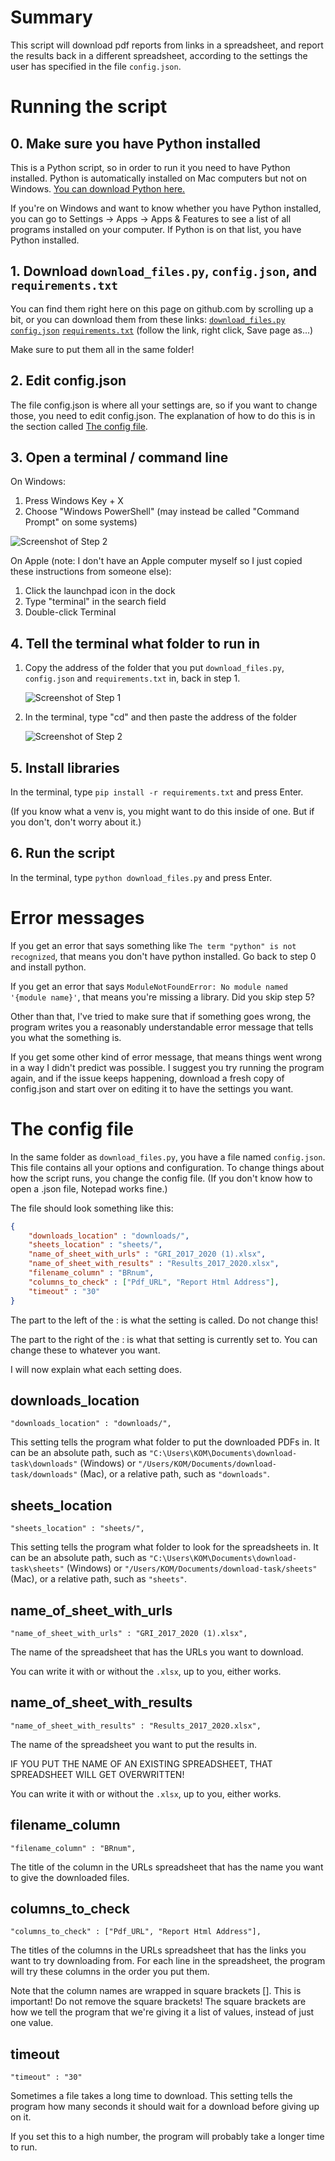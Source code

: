 # Summary

This script will download pdf reports from links in a spreadsheet, and report the results back in a different spreadsheet, according to the settings the user has specified in the file `config.json`.

# Running the script

## 0. Make sure you have Python installed

This is a Python script, so in order to run it you need to have Python installed. Python is automatically installed on Mac computers but not on Windows. [You can download Python here.](https://www.python.org/downloads/)

If you're on Windows and want to know whether you have Python installed, you can go to Settings -> Apps -> Apps & Features to see a list of all programs installed on your computer. If Python is on that list, you have Python installed.

## 1. Download `download_files.py`, `config.json`, and `requirements.txt`

You can find them right here on this page on github.com by scrolling up a bit, or you can download them from these links:
[`download_files.py`](https://raw.githubusercontent.com/pirilya/specialisterne-download-task/main/download_files.py)
[`config.json`](https://raw.githubusercontent.com/pirilya/specialisterne-download-task/main/config.json)
[`requirements.txt`](https://raw.githubusercontent.com/pirilya/specialisterne-download-task/main/requirements.txt)
(follow the link, right click, Save page as...)

Make sure to put them all in the same folder!

## 2. Edit config.json

The file config.json is where all your settings are, so if you want to change those, you need to edit config.json. The explanation of how to do this is in the section called [The config file](#the-config-file).

## 3. Open a terminal / command line

On Windows:

1. Press Windows Key + X
2. Choose "Windows PowerShell" (may instead be called "Command Prompt" on some systems)

![Screenshot of Step 2](https://raw.githubusercontent.com/pirilya/specialisterne-download-task/main/img/powershell.png)

On Apple (note: I don't have an Apple computer myself so I just copied these instructions from someone else):

1. Click the launchpad icon in the dock
2. Type "terminal" in the search field
3. Double-click Terminal

## 4. Tell the terminal what folder to run in

1. Copy the address of the folder that you put `download_files.py`, `config.json` and `requirements.txt` in, back in step 1.

   ![Screenshot of Step 1](https://raw.githubusercontent.com/pirilya/specialisterne-download-task/main/img/copy-address.png)

2. In the terminal, type "cd" and then paste the address of the folder

   ![Screenshot of Step 2](https://raw.githubusercontent.com/pirilya/specialisterne-download-task/main/img/cd.png)

## 5. Install libraries

In the terminal, type `pip install -r requirements.txt` and press Enter.

(If you know what a venv is, you might want to do this inside of one. But if you don't, don't worry about it.)

## 6. Run the script

In the terminal, type `python download_files.py` and press Enter.

# Error messages

If you get an error that says something like `The term "python" is not recognized`, that means you don't have python installed. Go back to step 0 and install python.

If you get an error that says `ModuleNotFoundError: No module named '{module name}'`, that means you're missing a library. Did you skip step 5?

Other than that, I've tried to make sure that if something goes wrong, the program writes you a reasonably understandable error message that tells you what the something is.

If you get some other kind of error message, that means things went wrong in a way I didn't predict was possible. I suggest you try running the program again, and if the issue keeps happening, download a fresh copy of config.json and start over on editing it to have the settings you want.

# The config file

In the same folder as `download_files.py`, you have a file named `config.json`. This file contains all your options and configuration. To change things about how the script runs, you change the config file. (If you don't know how to open a .json file, Notepad works fine.)

The file should look something like this:
```json
{
    "downloads_location" : "downloads/",
    "sheets_location" : "sheets/",
    "name_of_sheet_with_urls" : "GRI_2017_2020 (1).xlsx",
    "name_of_sheet_with_results" : "Results_2017_2020.xlsx",
    "filename_column" : "BRnum",
    "columns_to_check" : ["Pdf_URL", "Report Html Address"],
    "timeout" : "30"
}
```
The part to the left of the : is what the setting is called. Do not change this!

The part to the right of the : is what that setting is currently set to. You can change these to whatever you want.

I will now explain what each setting does.

## downloads_location

```
"downloads_location" : "downloads/",
```

This setting tells the program what folder to put the downloaded PDFs in. It can be an absolute path, such as `"C:\Users\KOM\Documents\download-task\downloads"` (Windows) or `"/Users/KOM/Documents/download-task/downloads"` (Mac), or a relative path, such as `"downloads"`.

## sheets_location

```
"sheets_location" : "sheets/",
```

This setting tells the program what folder to look for the spreadsheets in. It can be an absolute path, such as `"C:\Users\KOM\Documents\download-task\sheets"` (Windows) or `"/Users/KOM/Documents/download-task/sheets"` (Mac), or a relative path, such as `"sheets"`.

## name_of_sheet_with_urls

```
"name_of_sheet_with_urls" : "GRI_2017_2020 (1).xlsx",
```

The name of the spreadsheet that has the URLs you want to download. 

You can write it with or without the `.xlsx`, up to you, either works.

## name_of_sheet_with_results

```
"name_of_sheet_with_results" : "Results_2017_2020.xlsx",
```

The name of the spreadsheet you want to put the results in.  

IF YOU PUT THE NAME OF AN EXISTING SPREADSHEET, THAT SPREADSHEET WILL GET OVERWRITTEN!

You can write it with or without the `.xlsx`, up to you, either works.

## filename_column

```
"filename_column" : "BRnum",
```

The title of the column in the URLs spreadsheet that has the name you want to give the downloaded files.

## columns_to_check

```
"columns_to_check" : ["Pdf_URL", "Report Html Address"],
```

The titles of the columns in the URLs spreadsheet that has the links you want to try downloading from.
For each line in the spreadsheet, the program will try these columns in the order you put them.

Note that the column names are wrapped in square brackets []. This is important! Do not remove the square brackets! The square brackets are how we tell the program that we're giving it a list of values, instead of just one value.

## timeout

```
"timeout" : "30"
```

Sometimes a file takes a long time to download. This setting tells the program how many seconds it should wait for a download before giving up on it.

If you set this to a high number, the program will probably take a longer time to run.